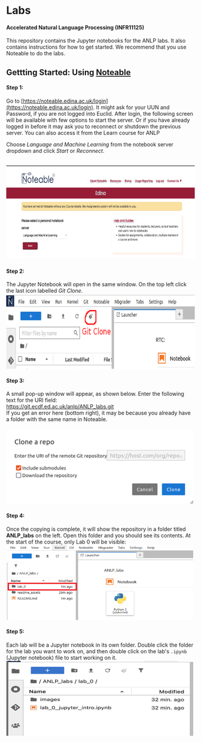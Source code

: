# Labs
#### Accelerated Natural Language Processing (INFR11125)
This repository contains the Jupyter notebooks for the ANLP labs. It also contains instructions for how to get started. We recommend that you use Noteable to do the labs. 

## Gettting Started: Using [Noteable](https://noteable.edina.ac.uk/login)

#### Step 1: 
Go to [https://noteable.edina.ac.uk/login](https://noteable.edina.ac.uk/login). It might ask for your UUN and Password, if you are not logged into Euclid. After login, the following screen will be available with few options to start the server. Or if you have already logged in before it may ask you to reconnect or shutdown the previous server. You can also access it from the Learn course for ANLP

Choose *Language and Machine Learning* from the notebook server dropdown and click *Start* or *Reconnect*.

<br/>
<img src="readme_assets/step_1.png" width="600" height="250">

#### Step 2: 
The Jupyter Notebook will open in the same window. On the top left click the last icon labelled *Git Clone*.
<br/>
<img src="readme_assets/step_2.png" width="600" height="200">

#### Step 3: 
A small pop-up window will appear, as shown below. Enter the following text for the URI field:  
https://git.ecdf.ed.ac.uk/anlp/ANLP_labs.git   
If you get an error here (bottom right), it may be because you already have a folder with the same name in Noteable.  
<br/>
<img src="readme_assets/step_3.png" width="500" height="200">

<!-- #### Step 4: 
In the next pop-up window enter your username (i.e. student number with "s") and the corresponding password. Now click *OK* to copy the labs into Noteable.   
**Be careful copying screenshots of any errors you get from this (e.g. into Piazza) as it may display your password in the error message.**
<br/>
<img src="assets/step_4.png" width="300" height="250"> -->

#### Step 4: 
Once the copying is complete, it will show the repository in a folder titled **ANLP_labs** on the left. Open this folder and you should see its contents. At the start of the course, only Lab 0 will be visible:
<br/>
<img src="readme_assets/step_5.png" width="500" height="200">

#### Step 5: 
Each lab will be a Jupyter notebook in its own folder. Double click the folder for the lab you want to work on, and then double click on the lab's `.ipynb` (Jupyter notebook) file to start working on it.
<br/>
<img src="readme_assets/step_6.png" width="500" height="200">